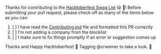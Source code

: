Thanks for contributing to the [Hacktoberfest Swag List](https://hacktoberfestswaglist.com/) :smiley: :tada:! Before submitting your pull request, please check off as many of the items below as you can:

1. [ ] I have read the [Contributing.md](https://github.com/crweiner/hacktoberfest-swag-list/blob/master/CONTRIBUTING.md) file and formatted this PR correctly
2. [ ] I'm not adding a company from the blocklist
3. [ ] I make sure to fix things promptly if an error or suggestion comes up

Thanks and Happy Hacktoberfest! :tada:
Tagging @crweiner to take a look. :eyes:
